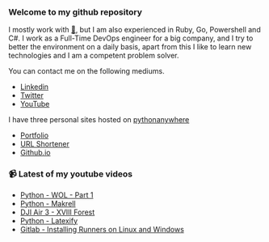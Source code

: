 ### Welcome to my github repository

I mostly work with [:snake:](https://www.python.org/), but I am also experienced in Ruby, Go, Powershell and C#. I work as a Full-Time DevOps engineer for a big company, and I try to better the environment on a daily basis, apart from this I like to learn new technologies and I am a competent problem solver.

You can contact me on the following mediums.
- [Linkedin](https://www.linkedin.com/in/r3ap3rpy)
- [Twitter](https://twitter.com/r3ap3rpy)
- [YouTube](https://www.youtube.com/channel/UC1qkMXH8d2I9DDAtBSeEHqg)

I have three personal sites hosted on [pythonanywhere](https://www.pythonanywhere.com/)
- [Portfolio](http://r3ap3rpy.pythonanywhere.com/)
- [URL Shortener](http://shortenpy.pythonanywhere.com/)
- [Github.io](https://r3ap3rpy.github.io/)

### :video_camera: Latest of my youtube videos
<!-- YOUTUBE:START -->
- [Python - WOL - Part 1](https://www.youtube.com/watch?v=JFosmjTJMRU)
- [Python - Makrell](https://www.youtube.com/watch?v=wpZnGajUTbk)
- [DJI Air 3 - XVIII Forest](https://www.youtube.com/watch?v=taAGfz3GjA0)
- [Python - Latexify](https://www.youtube.com/watch?v=X-zeyGf--vQ)
- [Gitlab - Installing Runners on Linux and Windows](https://www.youtube.com/watch?v=-BPqufFmFG4)
<!-- YOUTUBE:END -->

